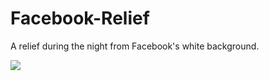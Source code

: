 # Facebook-Relief
A relief during the night from Facebook's white background.

<img src="https://i.imgur.com/468T95D.png"/>
